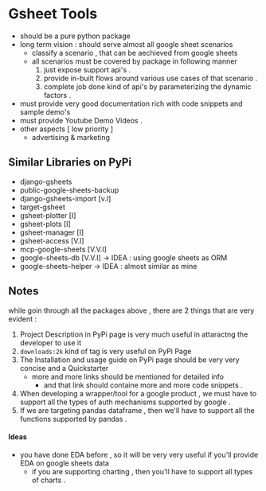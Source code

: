 # Gsheet Tools

- should be a pure python package
- long term vision : should serve almost all google sheet scenarios
    - classify a scenario , that can be aechieved from google sheets
    - all scenarios must be covered by package in following manner
        1. just expose support api's .
        2. provide in-built flows around various use cases of that scenario .
        3. complete job done kind of api's by parameterizing the dynamic factors  .
- must provide very good documentation rich with code snippets and sample demo's
- must provide Youtube Demo Videos .
- other aspects [ low priority ]
    - advertising & marketing


## Similar Libraries on PyPi

-   django-gsheets
-   public-google-sheets-backup
-   django-gsheets-import [v.I]
-   target-gsheet
-   gsheet-plotter [I]
-   gsheet-plots [I]
-   gsheet-manager [I]
-   gsheet-access [V.I]
-   mcp-google-sheets [V.V.I]
-   google-sheets-db [V.V.I] -> IDEA : using google sheets as ORM
-   google-sheets-helper -> IDEA : almost similar as mine
## Notes

while goin through all the packages above , there are 2 things that are very evident :
1. Project Description in PyPi page is very much useful in attaractng the developer to use it
2. `downloads:2k` kind of tag is very useful on PyPi Page
3. The Installation and usage guide on PyPi page should be very very concise and a Quickstarter
    - more and more links should be mentioned for detailed info
        - and that link should containe more and more code snippets .
4. When developing a wrapper/tool for a google product , we must have to support all the types of auth mechanisms supported by google .
5. If we are targeting pandas dataframe , then we'll have to support all the functions supported by pandas .

#### Ideas

- you have done EDA before , so it will be very very useful if you'll provide EDA on google sheets data
    - if you are supporting charting , then you'll have to support all types of charts .
